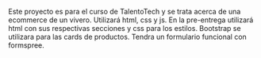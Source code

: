 Este proyecto es para el curso de TalentoTech y se trata acerca de una ecommerce de un vivero.
Utilizará html, css y js.
En la pre-entrega utilizará html con sus respectivas secciones y css para los estilos.
Bootstrap se utilizara para las cards de productos.
Tendra un formulario funcional con formspree.